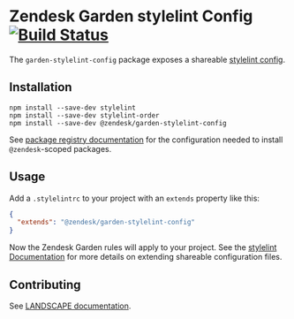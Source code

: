 # Zendesk Garden stylelint Config [![Build Status](https://travis-ci.com/zendeskgarden/stylelint-config.svg?token=dDt9s6smCMgz269xNbpz&branch=master)](https://travis-ci.com/zendeskgarden/stylelint-config)

The `garden-stylelint-config` package exposes a shareable [stylelint
config](http://stylelint.io/?%2Fdocs%2Fuser-guide%2Fconfiguration.md).

## Installation

    npm install --save-dev stylelint
    npm install --save-dev stylelint-order
    npm install --save-dev @zendesk/garden-stylelint-config

See [package registry
documentation](https://github.com/zendeskgarden/LANDSCAPE/wiki/Package-Registry)
for the configuration needed to install `@zendesk`-scoped packages.

## Usage

Add a `.stylelintrc` to your project with an `extends` property like this:

```json
{
  "extends": "@zendesk/garden-stylelint-config"
}
```

Now the Zendesk Garden rules will apply to your project. See the [stylelint
Documentation](http://stylelint.io/?%2Fdocs%2Fuser-guide%2Fconfiguration.md)
for more details on extending shareable configuration files.

## Contributing

See [LANDSCAPE
documentation](https://github.com/zendeskgarden/LANDSCAPE/wiki/Contributing).
